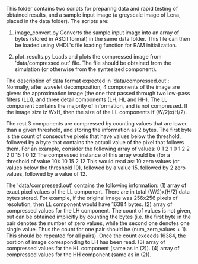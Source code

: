 This folder contains two scripts for preparing data and rapid testing of obtained results, and a sample input image (a greyscale image of Lena, placed in the data folder).
The scripts are:

1. image_convert.py
Converts the sample input image into an array of bytes (stored in ASCII format) in the same data folder. This file can then be loaded using VHDL's file loading function for RAM initialization.

2. plot_results.py
Loads and plots the compressed image from 'data/compressed.out' file. The file should be obtained from the simulation (or otherwise from the syntesized component).

The description of data format expected in 'data/compressed.out':
Normally, after wavelet decomposition, 4 components of the image are given: the approximation image (the one that passed through two low-pass filters (LL)), and three detail components (LH, HL and HH).
The LL component contains the majority of information, and is not compressed. If the image size iz WxH, then the size of the LL components if (W/2)x(H/2).

The rest 3 components are compressed by counting values that are lower than a given threshold, and storing the information as 2 bytes.
The first byte is the count of consecutive pixels that have values below the threshold, followed by a byte that contains the actuall value of the pixel that follows them.
For an example, consider the following array of values:
0 1 2 1 0 1 2 2 2 0 15 1 0 12
The compressed instance of this array would be (for a threshold of value 10):
10 15 2 12
This would read as: 10 zero values (or values below the threshold 10), followed by a value 15, followed by 2 zero values, followed by a value of 12.

The 'data/compressed.out' contains the following information:
(1) array of exact pixel values of the LL component. There are in total (W/2)x(H/2) data bytes stored. For example, if the original image was 256x256 pixels of resolution, then LL component would have 16384 bytes.
(2) array of compressed values for the LH component. The count of values is not given, but can be obtained implicitly by counting the bytes (i.e. the first byte in the pair denotes the number of zero values, while the second one denotes one single value. Thus the count for one pair should be (num_zero_values + 1). This should be repeated for all pairs). Once the count exceeds 16384, the portion of image corresponding to LH has been read.
(3) array of compressed values for the HL component (same as in (2)).
(4) array of compressed values for the HH component (same as in (2)).

